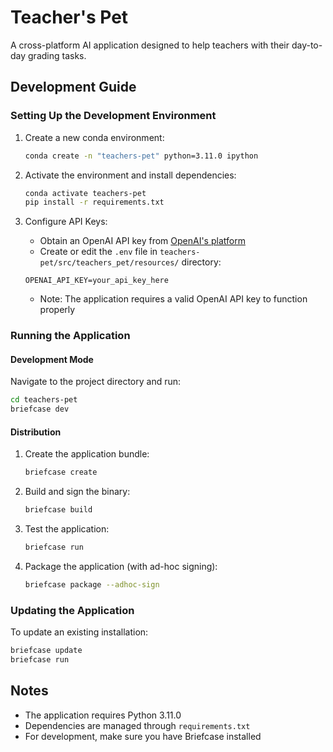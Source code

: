 # Teacher's Pet

A cross-platform AI application designed to help teachers with their day-to-day grading tasks.

## Development Guide

### Setting Up the Development Environment

1. Create a new conda environment:
   ```bash
   conda create -n "teachers-pet" python=3.11.0 ipython
   ```

2. Activate the environment and install dependencies:
   ```bash
   conda activate teachers-pet
   pip install -r requirements.txt
   ```

3. Configure API Keys:
   - Obtain an OpenAI API key from [OpenAI's platform](https://platform.openai.com)
   - Create or edit the `.env` file in `teachers-pet/src/teachers_pet/resources/` directory:
   ```
   OPENAI_API_KEY=your_api_key_here
   ```
   - Note: The application requires a valid OpenAI API key to function properly

### Running the Application

#### Development Mode
Navigate to the project directory and run:
```bash
cd teachers-pet
briefcase dev
```

#### Distribution

1. Create the application bundle:
   ```bash
   briefcase create
   ```

2. Build and sign the binary:
   ```bash
   briefcase build
   ```

3. Test the application:
   ```bash
   briefcase run
   ```

4. Package the application (with ad-hoc signing):
   ```bash
   briefcase package --adhoc-sign
   ```

### Updating the Application

To update an existing installation:
```bash
briefcase update
briefcase run
```

## Notes

- The application requires Python 3.11.0
- Dependencies are managed through `requirements.txt`
- For development, make sure you have Briefcase installed





